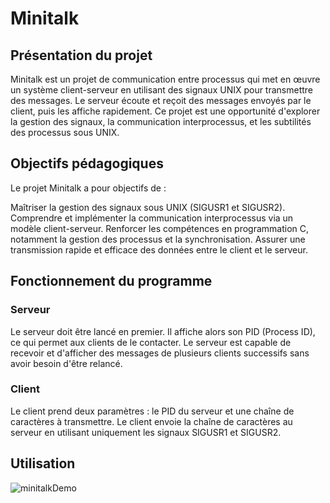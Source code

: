 # Minitalk

## Présentation du projet
Minitalk est un projet de communication entre processus qui met en œuvre un système client-serveur en utilisant des signaux UNIX pour transmettre des messages.
Le serveur écoute et reçoit des messages envoyés par le client, puis les affiche rapidement.
Ce projet est une opportunité d'explorer la gestion des signaux, la communication interprocessus, et les subtilités des processus sous UNIX.

## Objectifs pédagogiques
Le projet Minitalk a pour objectifs de :

Maîtriser la gestion des signaux sous UNIX (SIGUSR1 et SIGUSR2).
Comprendre et implémenter la communication interprocessus via un modèle client-serveur.
Renforcer les compétences en programmation C, notamment la gestion des processus et la synchronisation.
Assurer une transmission rapide et efficace des données entre le client et le serveur.

## Fonctionnement du programme
### Serveur
Le serveur doit être lancé en premier. Il affiche alors son PID (Process ID), ce qui permet aux clients de le contacter.
Le serveur est capable de recevoir et d'afficher des messages de plusieurs clients successifs sans avoir besoin d'être relancé.
### Client
Le client prend deux paramètres : le PID du serveur et une chaîne de caractères à transmettre.
Le client envoie la chaîne de caractères au serveur en utilisant uniquement les signaux SIGUSR1 et SIGUSR2.

## Utilisation

![minitalkDemo](https://github.com/user-attachments/assets/6e8aaa9a-f9f4-4e3e-9a3a-18cf6e219d81)


